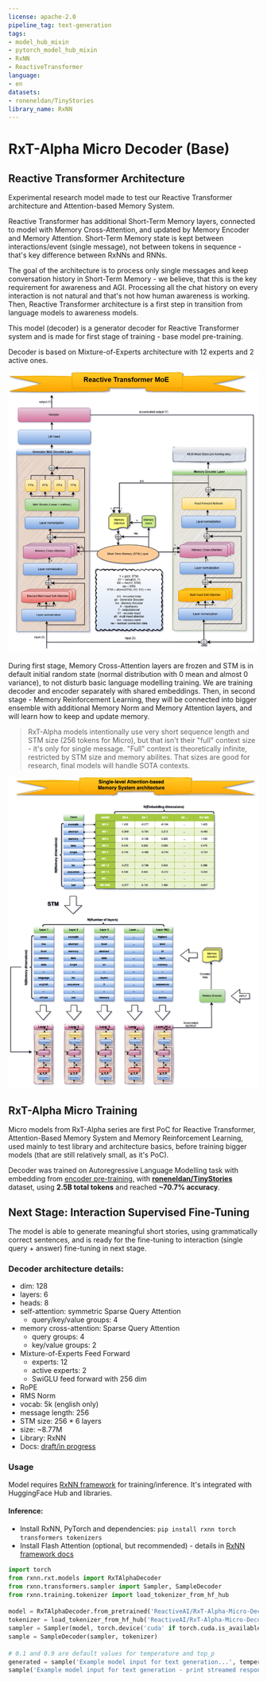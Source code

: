 ```yaml
---
license: apache-2.0
pipeline_tag: text-generation
tags:
- model_hub_mixin
- pytorch_model_hub_mixin
- RxNN
- ReactiveTransformer
language:
- en
datasets:
- roneneldan/TinyStories
library_name: RxNN
---
```


# RxT-Alpha Micro Decoder (Base)
## Reactive Transformer Architecture
Experimental research model made to test our Reactive Transformer architecture and Attention-based Memory System.

Reactive Transformer has additional Short-Term Memory layers, connected to model with Memory Cross-Attention, and updated by Memory Encoder and Memory Attention.
Short-Term Memory state is kept between interactions/event (single message), not between tokens in sequence - that's key difference between RxNNs and RNNs.

The goal of the architecture is to process only single messages and keep conversation history in Short-Term Memory - we believe, that this is the key requirement
for awareness and AGI. Processing all the chat history on every interaction is not natural and that's not how human awareness is working. Then, Reactive Transformer
architecture is a first step in transition from language models to awareness models.

This model (decoder) is a generator decoder for Reactive Transformer system and is made for first stage of training - base model pre-training.

Decoder is based on Mixture-of-Experts architecture with 12 experts and 2 active ones.

<img src="https://raw.githubusercontent.com/RxAI-dev/RxNN/refs/heads/main/assets/research/reactive-transformer-moe.png" width="800" />

During first stage, Memory Cross-Attention layers are frozen and STM is in default initial random state (normal distribution with 0 mean and almost 0 variance),
to not disturb basic language modelling training. We are training decoder and encoder separately with shared embeddings. Then, in second stage - Memory Reinforcement
Learning, they will be connected into bigger ensemble with additional Memory Norm and Memory Attention layers, and will learn how to keep and update memory.

> RxT-Alpha models intentionally use very short sequence length and STM size (256 tokens for Micro), but that isn't their "full" context size - it's only for single
> message. "Full" context is theoretically infinite, restricted by STM size and memory abilites. That sizes are good for research, final models will handle SOTA contexts.

<img src="https://raw.githubusercontent.com/RxAI-dev/RxNN/refs/heads/main/assets/research/stm-abms.png" width="800">

## RxT-Alpha Micro Training
Micro models from RxT-Alpha series are first PoC for Reactive Transformer, Attention-Based Memory System and Memory Reinforcement Learning,
used mainly to test library and architecture basics, before training bigger models (that are still relatively small, as it's PoC).

Decoder was trained on Autoregressive Language Modelling task with embedding from [encoder pre-training](https://huggingface.co/ReactiveAI/RxT-Alpha-Micro-Encoder),
with [**roneneldan/TinyStories**](https://huggingface.co/datasets/roneneldan/TinyStories) dataset, using **2.5B total tokens** and reached **~70.7% accuracy**.

## Next Stage: Interaction Supervised Fine-Tuning
The model is able to generate meaningful short stories, using grammatically correct sentences, and is ready for the fine-tuning to interaction (single query + answer)
fine-tuning in next stage.

### Decoder architecture details:
- dim: 128
- layers: 6
- heads: 8
- self-attention: symmetric Sparse Query Attention
  - query/key/value groups: 4
- memory cross-attention: Sparse Query Attention
  - query groups: 4
  - key/value groups: 2
- Mixture-of-Experts Feed Forward
  - experts: 12
  - active experts: 2
  - SwiGLU feed forward with 256 dim
- RoPE
- RMS Norm
- vocab: 5k (english only)
- message length: 256
- STM size: 256 * 6 layers
- size: ~8.77M
- Library: RxNN
- Docs: [draft/in progress](https://github.com/RxAI-dev/RxNN/blob/main/docs/research/ReactiveTransformer/reactive-transformer.md)

### Usage
Model requires [RxNN framework](https://github.com/RxAI-dev/RxNN) for training/inference. It's integrated with HuggingFace Hub and libraries.

#### Inference:
- Install RxNN, PyTorch and dependencies: `pip install rxnn torch transformers tokenizers`
- Install Flash Attention (optional, but recommended) - details in [RxNN framework docs](https://github.com/RxAI-dev/RxNN)
```python
import torch
from rxnn.rxt.models import RxTAlphaDecoder
from rxnn.transformers.sampler import Sampler, SampleDecoder
from rxnn.training.tokenizer import load_tokenizer_from_hf_hub

model = RxTAlphaDecoder.from_pretrained('ReactiveAI/RxT-Alpha-Micro-Decoder')
tokenizer = load_tokenizer_from_hf_hub('ReactiveAI/RxT-Alpha-Micro-Decoder')
sampler = Sampler(model, torch.device('cuda' if torch.cuda.is_available() else 'cpu'), end_token_id=3)
sample = SampleDecoder(sampler, tokenizer)

# 0.1 and 0.9 are default values for temperature and top_p
generated = sample('Example model input for text generation...', temperature=0.1, top_p=0.9, max_seq_len=256)
sample('Example model input for text generation - print streamed response...', temperature=0.1, top_p=0.9, max_seq_len=256, print_stream=True)
```
